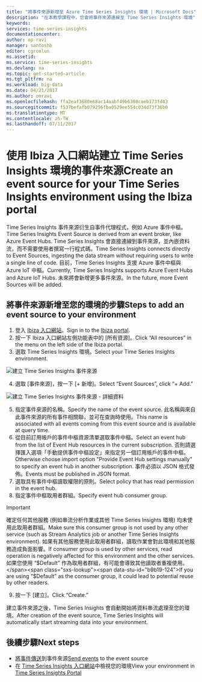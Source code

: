 ```yaml
---
title: "將事件來源新增至 Azure Time Series Insights 環境 | Microsoft Docs"
description: "在本教學課程中，您會將事件來源連線至 Time Series Insights 環境"
keywords: 
services: time-series-insights
documentationcenter: 
author: op-ravi
manager: santoshb
editor: cgronlun
ms.assetid: 
ms.service: time-series-insights
ms.devlang: na
ms.topic: get-started-article
ms.tgt_pltfrm: na
ms.workload: big-data
ms.date: 04/21/2017
ms.author: omravi
ms.openlocfilehash: ffa2eaf3680e68ac14aabf49b6308caeb173fd43
ms.sourcegitcommit: f537befafb079256fba0529ee554c034d73f36b0
ms.translationtype: MT
ms.contentlocale: zh-TW
ms.lasthandoff: 07/11/2017
---
```

# <a name="create-an-event-source-for-your-time-series-insights-environment-using-the-ibiza-portal"></a><span data-ttu-id="b9b19-103">使用 Ibiza 入口網站建立 Time Series Insights 環境的事件來源</span><span class="sxs-lookup"><span data-stu-id="b9b19-103">Create an event source for your Time Series Insights environment using the Ibiza portal</span></span>

<span data-ttu-id="b9b19-104">Time Series Insights 事件來源衍生自事件代理程式，例如 Azure 事件中樞。</span><span class="sxs-lookup"><span data-stu-id="b9b19-104">Time Series Insights Event Source is derived from an event broker, like Azure Event Hubs.</span></span> <span data-ttu-id="b9b19-105">Time Series Insights 會直接連線到事件來源，並內嵌資料流，而不需要使用者撰寫一行程式碼。</span><span class="sxs-lookup"><span data-stu-id="b9b19-105">Time Series Insights connects directly to Event Sources, ingesting the data stream without requiring users to write a single line of code.</span></span> <span data-ttu-id="b9b19-106">目前，Time Series Insights 支援 Azure 事件中樞與 Azure IoT 中樞。</span><span class="sxs-lookup"><span data-stu-id="b9b19-106">Currently, Time Series Insights supports Azure Event Hubs and Azure IoT Hubs.</span></span> <span data-ttu-id="b9b19-107">未來將會新增更多事件來源。</span><span class="sxs-lookup"><span data-stu-id="b9b19-107">In the future, more Event Sources will be added.</span></span>

## <a name="steps-to-add-an-event-source-to-your-environment"></a><span data-ttu-id="b9b19-108">將事件來源新增至您的環境的步驟</span><span class="sxs-lookup"><span data-stu-id="b9b19-108">Steps to add an event source to your environment</span></span>

1.  <span data-ttu-id="b9b19-109">登入 [Ibiza 入口網站](https://portal.azure.com)。</span><span class="sxs-lookup"><span data-stu-id="b9b19-109">Sign in to the [Ibiza portal](https://portal.azure.com).</span></span>
2.  <span data-ttu-id="b9b19-110">按一下 Ibiza 入口網站左側功能表中的 [所有資源]。</span><span class="sxs-lookup"><span data-stu-id="b9b19-110">Click “All resources” in the menu on the left side of the Ibiza portal.</span></span>
3.  <span data-ttu-id="b9b19-111">選取 Time Series Insights 環境。</span><span class="sxs-lookup"><span data-stu-id="b9b19-111">Select your Time Series Insights environment.</span></span>

  ![建立 Time Series Insights 事件來源](media/add-event-source/getstarted-create-event-source-1.png)

4.  <span data-ttu-id="b9b19-113">選取 [事件來源]，按一下 [+ 新增]。</span><span class="sxs-lookup"><span data-stu-id="b9b19-113">Select “Event Sources”, click “+ Add.”</span></span>

  ![建立 Time Series Insights 事件來源 - 詳細資料](media/add-event-source/getstarted-create-event-source-2.png)

5.  <span data-ttu-id="b9b19-115">指定事件來源的名稱。</span><span class="sxs-lookup"><span data-stu-id="b9b19-115">Specify the name of the event source.</span></span> <span data-ttu-id="b9b19-116">此名稱與來自此事件來源的所有事件相關聯，並可在查詢時使用。</span><span class="sxs-lookup"><span data-stu-id="b9b19-116">This name is associated with all events coming from this event source and is available at query time.</span></span>
6.  <span data-ttu-id="b9b19-117">從目前訂用帳戶的事件中樞資源清單選取事件中樞。</span><span class="sxs-lookup"><span data-stu-id="b9b19-117">Select an event hub from the list of Event Hub resources in the current subscription.</span></span> <span data-ttu-id="b9b19-118">否則請選擇匯入選項「手動提供事件中樞設定」來指定另一個訂用帳戶的事件中樞。</span><span class="sxs-lookup"><span data-stu-id="b9b19-118">Otherwise choose import option "Provide Event Hub settings manually” to specify an event hub in another subscription.</span></span> <span data-ttu-id="b9b19-119">事件必須以 JSON 格式發佈。</span><span class="sxs-lookup"><span data-stu-id="b9b19-119">Events must be published in JSON format.</span></span>
7.  <span data-ttu-id="b9b19-120">選取具有事件中樞讀取權限的原則。</span><span class="sxs-lookup"><span data-stu-id="b9b19-120">Select policy that has read permission in the event hub.</span></span>
8.  <span data-ttu-id="b9b19-121">指定事件中樞取用者群組。</span><span class="sxs-lookup"><span data-stu-id="b9b19-121">Specify event hub consumer group.</span></span>

  > [!IMPORTANT]
  > <span data-ttu-id="b9b19-122">確定任何其他服務 (例如串流分析作業或其他 Time Series Insights 環境) 均未使用此取用者群組。</span><span class="sxs-lookup"><span data-stu-id="b9b19-122">Make sure this consumer group is not used by any other service (such as Stream Analytics job or another Time Series Insights environment).</span></span> <span data-ttu-id="b9b19-123">如果有其他服務使用此取用者群組，讀取作業會對此環境和其他服務造成負面影響。</span><span class="sxs-lookup"><span data-stu-id="b9b19-123">If consumer group is used by other services, read operation is negatively affected for this environment and the other services.</span></span> <span data-ttu-id="b9b19-124">如果您使用 “$Default” 作為取用者群組，有可能會導致其他讀取者重複使用。</span><span class="sxs-lookup"><span data-stu-id="b9b19-124">If you are using “$Default” as the consumer group, it could lead to potential reuse by other readers.</span></span>

9.  <span data-ttu-id="b9b19-125">按一下 [建立]。</span><span class="sxs-lookup"><span data-stu-id="b9b19-125">Click “Create.”</span></span>

<span data-ttu-id="b9b19-126">建立事件來源之後，Time Series Insights 會自動開始將資料串流處理至您的環境。</span><span class="sxs-lookup"><span data-stu-id="b9b19-126">After creation of the event source, Time Series Insights will automatically start streaming data into your environment.</span></span>

## <a name="next-steps"></a><span data-ttu-id="b9b19-127">後續步驟</span><span class="sxs-lookup"><span data-stu-id="b9b19-127">Next steps</span></span>

* <span data-ttu-id="b9b19-128">[將事件傳送](time-series-insights-send-events.md)到事件來源</span><span class="sxs-lookup"><span data-stu-id="b9b19-128">[Send events](time-series-insights-send-events.md) to the event source</span></span>
* <span data-ttu-id="b9b19-129">在 [Time Series Insights 入口網站](https://insights.timeseries.azure.com)中檢視您的環境</span><span class="sxs-lookup"><span data-stu-id="b9b19-129">View your environment in [Time Series Insights Portal](https://insights.timeseries.azure.com)</span></span>
